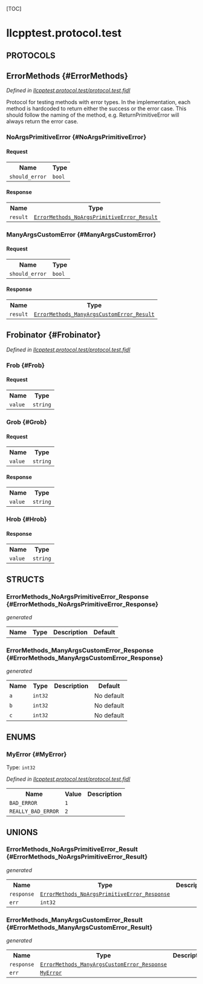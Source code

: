 [TOC]

# llcpptest.protocol.test


## **PROTOCOLS**

## ErrorMethods {#ErrorMethods}
*Defined in [llcpptest.protocol.test/protocol.test.fidl](https://fuchsia.googlesource.com/fuchsia/+/master/garnet/public/lib/fidl/llcpp/protocol.test.fidl#16)*

<p>Protocol for testing methods with error types.
In the implementation, each method is hardcoded to return either the
success or the error case. This should follow the naming of the method,
e.g. ReturnPrimitiveError will always return the error case.</p>

### NoArgsPrimitiveError {#NoArgsPrimitiveError}


#### Request
<table>
    <tr><th>Name</th><th>Type</th></tr>
    <tr>
            <td><code>should_error</code></td>
            <td>
                <code>bool</code>
            </td>
        </tr></table>


#### Response
<table>
    <tr><th>Name</th><th>Type</th></tr>
    <tr>
            <td><code>result</code></td>
            <td>
                <code><a class='link' href='#ErrorMethods_NoArgsPrimitiveError_Result'>ErrorMethods_NoArgsPrimitiveError_Result</a></code>
            </td>
        </tr></table>

### ManyArgsCustomError {#ManyArgsCustomError}


#### Request
<table>
    <tr><th>Name</th><th>Type</th></tr>
    <tr>
            <td><code>should_error</code></td>
            <td>
                <code>bool</code>
            </td>
        </tr></table>


#### Response
<table>
    <tr><th>Name</th><th>Type</th></tr>
    <tr>
            <td><code>result</code></td>
            <td>
                <code><a class='link' href='#ErrorMethods_ManyArgsCustomError_Result'>ErrorMethods_ManyArgsCustomError_Result</a></code>
            </td>
        </tr></table>

## Frobinator {#Frobinator}
*Defined in [llcpptest.protocol.test/protocol.test.fidl](https://fuchsia.googlesource.com/fuchsia/+/master/garnet/public/lib/fidl/llcpp/protocol.test.fidl#21)*


### Frob {#Frob}


#### Request
<table>
    <tr><th>Name</th><th>Type</th></tr>
    <tr>
            <td><code>value</code></td>
            <td>
                <code>string</code>
            </td>
        </tr></table>



### Grob {#Grob}


#### Request
<table>
    <tr><th>Name</th><th>Type</th></tr>
    <tr>
            <td><code>value</code></td>
            <td>
                <code>string</code>
            </td>
        </tr></table>


#### Response
<table>
    <tr><th>Name</th><th>Type</th></tr>
    <tr>
            <td><code>value</code></td>
            <td>
                <code>string</code>
            </td>
        </tr></table>

### Hrob {#Hrob}




#### Response
<table>
    <tr><th>Name</th><th>Type</th></tr>
    <tr>
            <td><code>value</code></td>
            <td>
                <code>string</code>
            </td>
        </tr></table>



## **STRUCTS**

### ErrorMethods_NoArgsPrimitiveError_Response {#ErrorMethods_NoArgsPrimitiveError_Response}
*generated*





<table>
    <tr><th>Name</th><th>Type</th><th>Description</th><th>Default</th></tr>
</table>

### ErrorMethods_ManyArgsCustomError_Response {#ErrorMethods_ManyArgsCustomError_Response}
*generated*





<table>
    <tr><th>Name</th><th>Type</th><th>Description</th><th>Default</th></tr><tr>
            <td><code>a</code></td>
            <td>
                <code>int32</code>
            </td>
            <td></td>
            <td>No default</td>
        </tr><tr>
            <td><code>b</code></td>
            <td>
                <code>int32</code>
            </td>
            <td></td>
            <td>No default</td>
        </tr><tr>
            <td><code>c</code></td>
            <td>
                <code>int32</code>
            </td>
            <td></td>
            <td>No default</td>
        </tr>
</table>



## **ENUMS**

### MyError {#MyError}
Type: <code>int32</code>

*Defined in [llcpptest.protocol.test/protocol.test.fidl](https://fuchsia.googlesource.com/fuchsia/+/master/garnet/public/lib/fidl/llcpp/protocol.test.fidl#7)*



<table>
    <tr><th>Name</th><th>Value</th><th>Description</th></tr><tr>
            <td><code>BAD_ERROR</code></td>
            <td><code>1</code></td>
            <td></td>
        </tr><tr>
            <td><code>REALLY_BAD_ERROR</code></td>
            <td><code>2</code></td>
            <td></td>
        </tr></table>





## **UNIONS**

### ErrorMethods_NoArgsPrimitiveError_Result {#ErrorMethods_NoArgsPrimitiveError_Result}
*generated*


<table>
    <tr><th>Name</th><th>Type</th><th>Description</th></tr><tr>
            <td><code>response</code></td>
            <td>
                <code><a class='link' href='#ErrorMethods_NoArgsPrimitiveError_Response'>ErrorMethods_NoArgsPrimitiveError_Response</a></code>
            </td>
            <td></td>
        </tr><tr>
            <td><code>err</code></td>
            <td>
                <code>int32</code>
            </td>
            <td></td>
        </tr></table>

### ErrorMethods_ManyArgsCustomError_Result {#ErrorMethods_ManyArgsCustomError_Result}
*generated*


<table>
    <tr><th>Name</th><th>Type</th><th>Description</th></tr><tr>
            <td><code>response</code></td>
            <td>
                <code><a class='link' href='#ErrorMethods_ManyArgsCustomError_Response'>ErrorMethods_ManyArgsCustomError_Response</a></code>
            </td>
            <td></td>
        </tr><tr>
            <td><code>err</code></td>
            <td>
                <code><a class='link' href='#MyError'>MyError</a></code>
            </td>
            <td></td>
        </tr></table>







